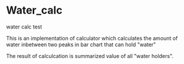 # Water_calc
water calc test

This is an implementation of calculator which calculates the amount
of water inbetween two peaks in bar chart that can hold "water"

The result of calculcation is summarized value of all "water holders".
